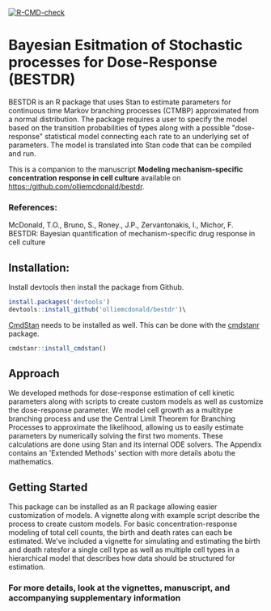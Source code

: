 <!-- badges: start -->
[![R-CMD-check](https://github.com/olliemcdonald/bestdr/actions/workflows/R-CMD-check.yaml/badge.svg)](https://github.com/olliemcdonald/bestdr/actions/workflows/R-CMD-check.yaml)
<!-- badges: end -->

# Bayesian Esitmation of Stochastic processes for Dose-Response (BESTDR)

BESTDR is an R package that uses Stan to estimate parameters for continuous time Markov
branching processes (CTMBP) approximated from a normal distribution. The package requires a user
to specify the model based on the transition probabilities of types along with a possible
"dose-response" statistical model connecting each rate to an underlying set of parameters.
The model is translated into Stan code that can be compiled and run.

This is a companion to the manuscript **Modeling mechanism-specific concentration response
in cell culture** available on
[https::/github.com/olliemcdonald/bestdr](https://github.com/olliemcdonald/bestdr).

### References:
McDonald, T.O., Bruno, S., Roney., J.P., Zervantonakis, I., Michor, F. BESTDR: Bayesian quantification of
mechanism-specific drug response in cell culture

## Installation:
Install devtools then install the package from Github.
``` r
install.packages('devtools')
devtools::install_github('olliemcdonald/bestdr')\
```

[CmdStan](https://github.com/stan-dev/cmdstan) needs to be installed as well. This can be done with the [cmdstanr](https://mc-stan.org/cmdstanr/) package.
``` r
cmdstanr::install_cmdstan()
```

## Approach
We developed methods for dose-response estimation of cell kinetic parameters along with scripts to create custom models as well as customize the dose-response parameter. We model cell growth as a multitype branching process and use the Central Limit Theorem for Branching Processes to approximate the likelihood, allowing us to easily estimate parameters by numerically solving the first two moments. These calculations are done using Stan and its internal ODE solvers. The Appendix contains an 'Extended Methods' section with more details abotu the mathematics.

## Getting Started
This package can be installed as an R package allowing easier customization of models. A vignette along with example script describe the process to create custom models. For basic concentration-response modeling of total cell counts, the birth and death rates can each be estimated. We've included a vignette for simulating and estimating the birth and death ratesfor a single cell type as well as multiple cell types in a hierarchical model that describes how data should be structured for estimation.

### For more details, look at the vignettes, manuscript, and accompanying supplementary information
